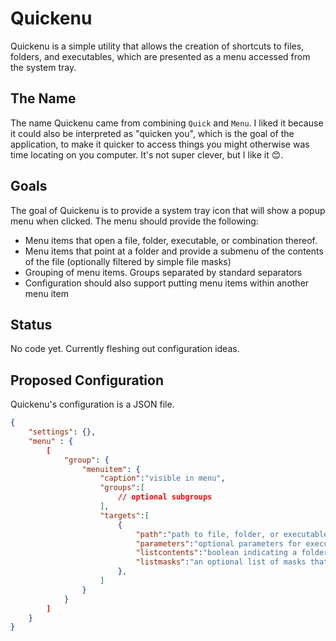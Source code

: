# Quickenu

Quickenu is a simple utility that allows the creation of shortcuts to files, folders, and executables, which are presented as a menu accessed from the system tray.

## The Name

The name Quickenu came from combining `Quick` and `Menu`. I liked it because it could also be interpreted as "quicken you", which is the goal of the application, to make it quicker to access things you might otherwise was time locating on you computer. It's not super clever, but I like it 😊.

## Goals

The goal of Quickenu is to provide a system tray icon that will show a popup menu when clicked. The menu should provide the following:

- Menu items that open a file, folder, executable, or combination thereof.
- Menu items that point at a folder and provide a submenu of the contents of the file (optionally filtered by simple file masks)
- Grouping of menu items. Groups separated by standard separators
- Configuration should also support putting menu items within another menu item

## Status

No code yet. Currently fleshing out configuration ideas.

## Proposed Configuration

Quickenu's configuration is a JSON file.

```json
{
    "settings": {},
    "menu" : {
        [
            "group": {
                "menuitem": {
                    "caption":"visible in menu",
                    "groups":[
                        // optional subgroups
                    ],
                    "targets":[
                        {
                            "path":"path to file, folder, or executable",
                            "parameters":"optional parameters for executables",
                            "listcontents":"boolean indicating a folders contents should be generated as a submenu",
                            "listmasks":"an optional list of masks that filter the files shown in generated submenu"
                        },
                    ]
                }
            }
        ]
    }
}
```

